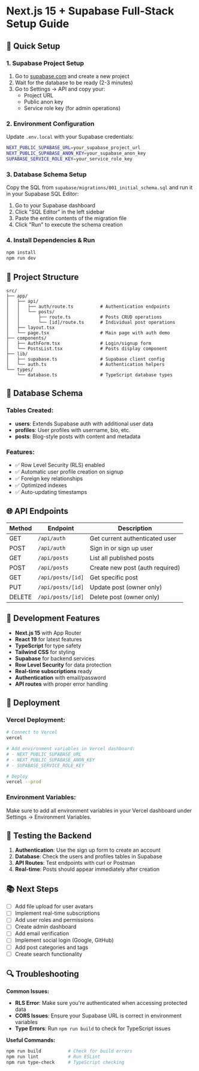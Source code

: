 # Next.js 15 + Supabase Full-Stack Setup Guide

## 🚀 Quick Setup

### 1. Supabase Project Setup
1. Go to [supabase.com](https://supabase.com) and create a new project
2. Wait for the database to be ready (2-3 minutes)
3. Go to Settings → API and copy your:
   - Project URL
   - Public anon key
   - Service role key (for admin operations)

### 2. Environment Configuration
Update `.env.local` with your Supabase credentials:
```bash
NEXT_PUBLIC_SUPABASE_URL=your_supabase_project_url
NEXT_PUBLIC_SUPABASE_ANON_KEY=your_supabase_anon_key
SUPABASE_SERVICE_ROLE_KEY=your_service_role_key
```

### 3. Database Schema Setup
Copy the SQL from `supabase/migrations/001_initial_schema.sql` and run it in your Supabase SQL Editor:

1. Go to your Supabase dashboard
2. Click "SQL Editor" in the left sidebar
3. Paste the entire contents of the migration file
4. Click "Run" to execute the schema creation

### 4. Install Dependencies & Run
```bash
npm install
npm run dev
```

## 📁 Project Structure

```
src/
├── app/
│   ├── api/
│   │   ├── auth/route.ts          # Authentication endpoints
│   │   └── posts/
│   │       ├── route.ts           # Posts CRUD operations
│   │       └── [id]/route.ts      # Individual post operations
│   ├── layout.tsx
│   └── page.tsx                   # Main page with auth demo
├── components/
│   ├── AuthForm.tsx               # Login/signup form
│   └── PostsList.tsx              # Posts display component
├── lib/
│   ├── supabase.ts                # Supabase client config
│   └── auth.ts                    # Authentication helpers
└── types/
    └── database.ts                # TypeScript database types
```

## 🔐 Database Schema

### Tables Created:
- **users**: Extends Supabase auth with additional user data
- **profiles**: User profiles with username, bio, etc.
- **posts**: Blog-style posts with content and metadata

### Features:
- ✅ Row Level Security (RLS) enabled
- ✅ Automatic user profile creation on signup
- ✅ Foreign key relationships
- ✅ Optimized indexes
- ✅ Auto-updating timestamps

## 🌐 API Endpoints

| Method | Endpoint | Description |
|--------|----------|-------------|
| GET | `/api/auth` | Get current authenticated user |
| POST | `/api/auth` | Sign in or sign up user |
| GET | `/api/posts` | List all published posts |
| POST | `/api/posts` | Create new post (auth required) |
| GET | `/api/posts/[id]` | Get specific post |
| PUT | `/api/posts/[id]` | Update post (owner only) |
| DELETE | `/api/posts/[id]` | Delete post (owner only) |

## 🔧 Development Features

- **Next.js 15** with App Router
- **React 19** for latest features
- **TypeScript** for type safety
- **Tailwind CSS** for styling
- **Supabase** for backend services
- **Row Level Security** for data protection
- **Real-time subscriptions** ready
- **Authentication** with email/password
- **API routes** with proper error handling

## 🚢 Deployment

### Vercel Deployment:
```bash
# Connect to Vercel
vercel

# Add environment variables in Vercel dashboard:
# - NEXT_PUBLIC_SUPABASE_URL
# - NEXT_PUBLIC_SUPABASE_ANON_KEY  
# - SUPABASE_SERVICE_ROLE_KEY

# Deploy
vercel --prod
```

### Environment Variables:
Make sure to add all environment variables in your Vercel dashboard under Settings → Environment Variables.

## 🧪 Testing the Backend

1. **Authentication**: Use the sign up form to create an account
2. **Database**: Check the users and profiles tables in Supabase
3. **API Routes**: Test endpoints with curl or Postman
4. **Real-time**: Posts should appear immediately after creation

## 📚 Next Steps

- [ ] Add file upload for user avatars
- [ ] Implement real-time subscriptions
- [ ] Add user roles and permissions
- [ ] Create admin dashboard
- [ ] Add email verification
- [ ] Implement social login (Google, GitHub)
- [ ] Add post categories and tags
- [ ] Create search functionality

## 🔍 Troubleshooting

**Common Issues:**
- **RLS Error**: Make sure you're authenticated when accessing protected data
- **CORS Issues**: Ensure your Supabase URL is correct in environment variables
- **Type Errors**: Run `npm run build` to check for TypeScript issues

**Useful Commands:**
```bash
npm run build          # Check for build errors
npm run lint           # Run ESLint
npm run type-check     # TypeScript checking
```